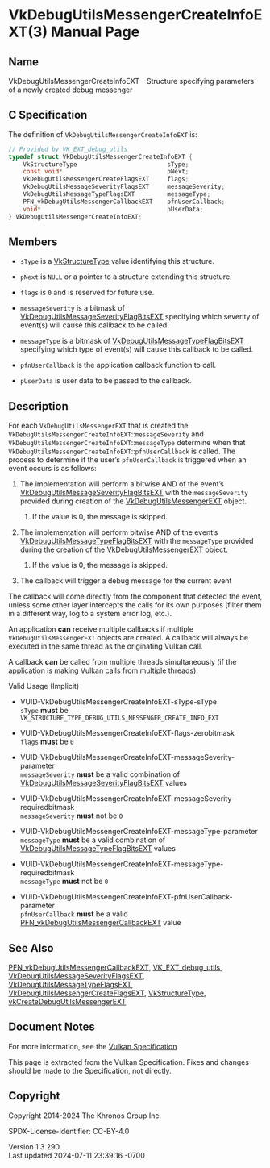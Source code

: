 # VkDebugUtilsMessengerCreateInfoEXT(3) Manual Page

## Name

VkDebugUtilsMessengerCreateInfoEXT - Structure specifying parameters of
a newly created debug messenger



## <a href="#_c_specification" class="anchor"></a>C Specification

The definition of `VkDebugUtilsMessengerCreateInfoEXT` is:

``` c
// Provided by VK_EXT_debug_utils
typedef struct VkDebugUtilsMessengerCreateInfoEXT {
    VkStructureType                         sType;
    const void*                             pNext;
    VkDebugUtilsMessengerCreateFlagsEXT     flags;
    VkDebugUtilsMessageSeverityFlagsEXT     messageSeverity;
    VkDebugUtilsMessageTypeFlagsEXT         messageType;
    PFN_vkDebugUtilsMessengerCallbackEXT    pfnUserCallback;
    void*                                   pUserData;
} VkDebugUtilsMessengerCreateInfoEXT;
```

## <a href="#_members" class="anchor"></a>Members

- `sType` is a [VkStructureType](https://registry.khronos.org/vulkan/specs/1.3-extensions/man/html/VkStructureType.html) value identifying
  this structure.

- `pNext` is `NULL` or a pointer to a structure extending this
  structure.

- `flags` is `0` and is reserved for future use.

- `messageSeverity` is a bitmask of
  [VkDebugUtilsMessageSeverityFlagBitsEXT](https://registry.khronos.org/vulkan/specs/1.3-extensions/man/html/VkDebugUtilsMessageSeverityFlagBitsEXT.html)
  specifying which severity of event(s) will cause this callback to be
  called.

- `messageType` is a bitmask of
  [VkDebugUtilsMessageTypeFlagBitsEXT](https://registry.khronos.org/vulkan/specs/1.3-extensions/man/html/VkDebugUtilsMessageTypeFlagBitsEXT.html)
  specifying which type of event(s) will cause this callback to be
  called.

- `pfnUserCallback` is the application callback function to call.

- `pUserData` is user data to be passed to the callback.

## <a href="#_description" class="anchor"></a>Description

For each `VkDebugUtilsMessengerEXT` that is created the
`VkDebugUtilsMessengerCreateInfoEXT`::`messageSeverity` and
`VkDebugUtilsMessengerCreateInfoEXT`::`messageType` determine when that
`VkDebugUtilsMessengerCreateInfoEXT`::`pfnUserCallback` is called. The
process to determine if the user’s `pfnUserCallback` is triggered when
an event occurs is as follows:

1.  The implementation will perform a bitwise AND of the event’s
    [VkDebugUtilsMessageSeverityFlagBitsEXT](https://registry.khronos.org/vulkan/specs/1.3-extensions/man/html/VkDebugUtilsMessageSeverityFlagBitsEXT.html)
    with the `messageSeverity` provided during creation of the
    [VkDebugUtilsMessengerEXT](https://registry.khronos.org/vulkan/specs/1.3-extensions/man/html/VkDebugUtilsMessengerEXT.html) object.

    1.  If the value is 0, the message is skipped.

2.  The implementation will perform bitwise AND of the event’s
    [VkDebugUtilsMessageTypeFlagBitsEXT](https://registry.khronos.org/vulkan/specs/1.3-extensions/man/html/VkDebugUtilsMessageTypeFlagBitsEXT.html)
    with the `messageType` provided during the creation of the
    [VkDebugUtilsMessengerEXT](https://registry.khronos.org/vulkan/specs/1.3-extensions/man/html/VkDebugUtilsMessengerEXT.html) object.

    1.  If the value is 0, the message is skipped.

3.  The callback will trigger a debug message for the current event

The callback will come directly from the component that detected the
event, unless some other layer intercepts the calls for its own purposes
(filter them in a different way, log to a system error log, etc.).

An application **can** receive multiple callbacks if multiple
`VkDebugUtilsMessengerEXT` objects are created. A callback will always
be executed in the same thread as the originating Vulkan call.

A callback **can** be called from multiple threads simultaneously (if
the application is making Vulkan calls from multiple threads).

Valid Usage (Implicit)

- <a href="#VUID-VkDebugUtilsMessengerCreateInfoEXT-sType-sType"
  id="VUID-VkDebugUtilsMessengerCreateInfoEXT-sType-sType"></a>
  VUID-VkDebugUtilsMessengerCreateInfoEXT-sType-sType  
  `sType` **must** be
  `VK_STRUCTURE_TYPE_DEBUG_UTILS_MESSENGER_CREATE_INFO_EXT`

- <a href="#VUID-VkDebugUtilsMessengerCreateInfoEXT-flags-zerobitmask"
  id="VUID-VkDebugUtilsMessengerCreateInfoEXT-flags-zerobitmask"></a>
  VUID-VkDebugUtilsMessengerCreateInfoEXT-flags-zerobitmask  
  `flags` **must** be `0`

- <a
  href="#VUID-VkDebugUtilsMessengerCreateInfoEXT-messageSeverity-parameter"
  id="VUID-VkDebugUtilsMessengerCreateInfoEXT-messageSeverity-parameter"></a>
  VUID-VkDebugUtilsMessengerCreateInfoEXT-messageSeverity-parameter  
  `messageSeverity` **must** be a valid combination of
  [VkDebugUtilsMessageSeverityFlagBitsEXT](https://registry.khronos.org/vulkan/specs/1.3-extensions/man/html/VkDebugUtilsMessageSeverityFlagBitsEXT.html)
  values

- <a
  href="#VUID-VkDebugUtilsMessengerCreateInfoEXT-messageSeverity-requiredbitmask"
  id="VUID-VkDebugUtilsMessengerCreateInfoEXT-messageSeverity-requiredbitmask"></a>
  VUID-VkDebugUtilsMessengerCreateInfoEXT-messageSeverity-requiredbitmask  
  `messageSeverity` **must** not be `0`

- <a href="#VUID-VkDebugUtilsMessengerCreateInfoEXT-messageType-parameter"
  id="VUID-VkDebugUtilsMessengerCreateInfoEXT-messageType-parameter"></a>
  VUID-VkDebugUtilsMessengerCreateInfoEXT-messageType-parameter  
  `messageType` **must** be a valid combination of
  [VkDebugUtilsMessageTypeFlagBitsEXT](https://registry.khronos.org/vulkan/specs/1.3-extensions/man/html/VkDebugUtilsMessageTypeFlagBitsEXT.html)
  values

- <a
  href="#VUID-VkDebugUtilsMessengerCreateInfoEXT-messageType-requiredbitmask"
  id="VUID-VkDebugUtilsMessengerCreateInfoEXT-messageType-requiredbitmask"></a>
  VUID-VkDebugUtilsMessengerCreateInfoEXT-messageType-requiredbitmask  
  `messageType` **must** not be `0`

- <a
  href="#VUID-VkDebugUtilsMessengerCreateInfoEXT-pfnUserCallback-parameter"
  id="VUID-VkDebugUtilsMessengerCreateInfoEXT-pfnUserCallback-parameter"></a>
  VUID-VkDebugUtilsMessengerCreateInfoEXT-pfnUserCallback-parameter  
  `pfnUserCallback` **must** be a valid
  [PFN_vkDebugUtilsMessengerCallbackEXT](https://registry.khronos.org/vulkan/specs/1.3-extensions/man/html/PFN_vkDebugUtilsMessengerCallbackEXT.html)
  value

## <a href="#_see_also" class="anchor"></a>See Also

[PFN_vkDebugUtilsMessengerCallbackEXT](https://registry.khronos.org/vulkan/specs/1.3-extensions/man/html/PFN_vkDebugUtilsMessengerCallbackEXT.html),
[VK_EXT_debug_utils](https://registry.khronos.org/vulkan/specs/1.3-extensions/man/html/VK_EXT_debug_utils.html),
[VkDebugUtilsMessageSeverityFlagsEXT](https://registry.khronos.org/vulkan/specs/1.3-extensions/man/html/VkDebugUtilsMessageSeverityFlagsEXT.html),
[VkDebugUtilsMessageTypeFlagsEXT](https://registry.khronos.org/vulkan/specs/1.3-extensions/man/html/VkDebugUtilsMessageTypeFlagsEXT.html),
[VkDebugUtilsMessengerCreateFlagsEXT](https://registry.khronos.org/vulkan/specs/1.3-extensions/man/html/VkDebugUtilsMessengerCreateFlagsEXT.html),
[VkStructureType](https://registry.khronos.org/vulkan/specs/1.3-extensions/man/html/VkStructureType.html),
[vkCreateDebugUtilsMessengerEXT](https://registry.khronos.org/vulkan/specs/1.3-extensions/man/html/vkCreateDebugUtilsMessengerEXT.html)

## <a href="#_document_notes" class="anchor"></a>Document Notes

For more information, see the <a
href="https://registry.khronos.org/vulkan/specs/1.3-extensions/html/vkspec.html#VkDebugUtilsMessengerCreateInfoEXT"
target="_blank" rel="noopener">Vulkan Specification</a>

This page is extracted from the Vulkan Specification. Fixes and changes
should be made to the Specification, not directly.

## <a href="#_copyright" class="anchor"></a>Copyright

Copyright 2014-2024 The Khronos Group Inc.

SPDX-License-Identifier: CC-BY-4.0

Version 1.3.290  
Last updated 2024-07-11 23:39:16 -0700
